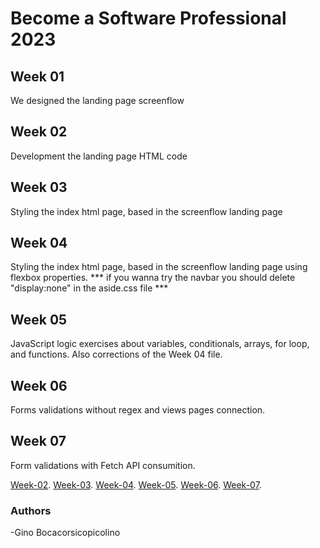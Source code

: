 # Become a Software Professional 2023


## Week 01
We designed the landing page screenflow 

## Week 02
Development the landing page HTML code

## Week 03
Styling the index html page, based in the screenflow  landing page 

## Week 04
Styling the index html page, based in the screenflow landing page using flexbox properties.
*** if you wanna try the navbar you should delete "display:none" in the aside.css file ***

## Week 05
JavaScript logic exercises about variables, conditionals, arrays, for loop, and functions. Also corrections of the Week 04 file.

## Week 06
Forms validations without regex and views pages connection.

## Week 07
Form validations with Fetch API consumition.

[Week-02](https://ginoboca1.github.io/BaSP-M2023/Week-02/index.html).
[Week-03](https://ginoboca1.github.io/BaSP-M2023/Week-03/index.html).
[Week-04](https://ginoboca1.github.io/BaSP-M2023/Week-04/index.html).
[Week-05](https://ginoboca1.github.io/BaSP-M2023/Week-05/index.html).
[Week-06](https://ginoboca1.github.io/BaSP-M2023/Week-06/views/index.html).
[Week-07](https://ginoboca1.github.io/BaSP-M2023/Week-07/views/index.html).

### Authors
-Gino Bocacorsicopicolino